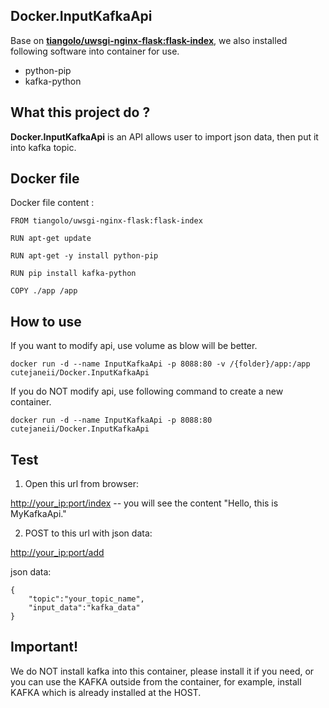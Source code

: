 ## Docker.InputKafkaApi ##

Base on  **[tiangolo/uwsgi-nginx-flask:flask-index](https://github.com/tiangolo/uwsgi-nginx-flask-docker)**,  we also installed following software into container for use.

- python-pip
- kafka-python

## What this project do ? ##


**Docker.InputKafkaApi** is an API allows user to import json data, then put it into kafka topic.


## Docker file ##

Docker file content :

    FROM tiangolo/uwsgi-nginx-flask:flask-index
    
    RUN apt-get update
    
    RUN apt-get -y install python-pip
    
    RUN pip install kafka-python
    
    COPY ./app /app

## How to use ##

If you want to modify api, use volume as blow will be better.

    docker run -d --name InputKafkaApi -p 8088:80 -v /{folder}/app:/app cutejaneii/Docker.InputKafkaApi

If you do NOT modify api, use following command to create a new container.

    docker run -d --name InputKafkaApi -p 8088:80 cutejaneii/Docker.InputKafkaApi
	
## Test ##

1. Open this url from browser:

[http://your_ip:port/index](http://your_ip:port/index) -- you will see the content "Hello, this is MyKafkaApi."

2. POST to this url with json data:

[http://your_ip:port/add](http://your_ip:port/add)

   json data:
    
    {
    	"topic":"your_topic_name",
    	"input_data":"kafka_data"
    }

## Important! ##

We do NOT install kafka into this container, please install it if you need, or you can use the KAFKA outside from the container, for example, install KAFKA which is already installed at the HOST.
